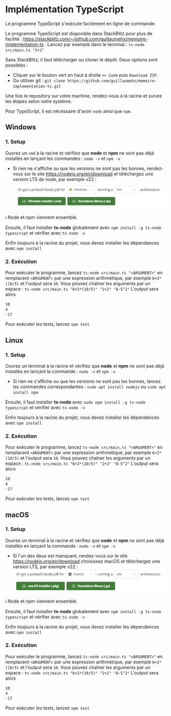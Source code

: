 
# Implémentation TypeScript

Le programme TypeScript s'exécute facilement en ligne de commande.

Le programme TypeScript est disponible dans StackBlitz pour plus de facilité : https://stackblitz.com/~/github.com/guillaumehx/memoire-implementation-ts . Lancez par exemple dans le terminal : ```ts-node src/main.ts "2+2"```

Sans StackBlitz, il faut télécharger ou cloner le dépôt. Deux options sont possibles :
- Cliquer sur le bouton vert en haut à droite ```<> Code``` puis ```Download ZIP```.
- Ou utiliser git : ``` git clone https://github.com/guillaumehx/memoire-implementation-ts.git ```

Une fois le repository sur votre machine, rendez-vous à la racine et suivez les étapes selon votre système.

Pour TypeScript, il est nécéssaire d'avoir ```node``` ainsi que ```npm```.

## Windows
### 1. Setup
Ouvrez un ``cmd`` à la racine et vérifiez que **node** et **npm** ne sont pas déjà installés en lançant les commandes : ```node -v``` et ```npm -v```
- Si rien ne s'affiche ou que les versions ne sont pas les bonnes, rendez-vous sur le site https://nodejs.org/en/download et téléchargez une version LTS de node, par exemple v22 :\
![Description de l'image](images/image.png)

ℹ️ Node et npm viennent ensemble.

Ensuite, il faut installer **ts-node** globalement avec ```npm install -g ts-node typescript``` et vérifier avec ```ts-node -v```

Enfin toujours à la racine du projet, vous devez installer les dépendances avec ```npm install```

### 2. Exécution

Pour exécuter le programme, lancez ```ts-node src/main.ts "<ARGUMENT>"``` en remplacent ```<ARGUMENT>``` par une expression arithmétique, par exemple ```6+2*(10/5)``` et l'output sera ```10```.
Vous pouvez chaîner les arguments par un espace : ```ts-node src/main.ts "6+2*(10/5)" "2+2" "8-5^2"``` L'output sera alors
~~~~
10
4
-17
~~~~

Pour exécuter les tests, lancez ``npm test``

## Linux
### 1. Setup
Ouvrez un terminal à la racine et vérifiez que **node** et **npm** ne sont pas déjà installés en lançant la commande : ```node -v``` et ```npm -v```

- Si rien ne s'affiche ou que les versions ne sont pas les bonnes, lancez les commandes correspondantes : ```sudo apt install nodejs``` ou ```sudo apt install npm```

Ensuite, il faut installer **ts-node** avec ```sudo npm install -g ts-node typescript``` et vérifier avec ```ts-node -v```

Enfin toujours à la racine du projet, vous devez installer les dépendences avec ```npm install```

### 2. Exécution

Pour exécuter le programme, lancez ```ts-node src/main.ts "<ARGUMENT>"``` en remplacent ```<ARGUMENT>``` par une expression arithmétique, par exemple ```6+2*(10/5)``` et l'output sera ```10```.
Vous pouvez chaîner les arguments par un espace : ```ts-node src/main.ts "6+2*(10/5)" "2+2" "8-5^2"``` L'output sera alors
~~~~
10
4
-17
~~~~

Pour exécuter les tests, lancez ``npm test``

## macOS
### 1. Setup
Ouvrez un terminal à la racine et vérifiez que **node** et **npm** ne sont pas déjà installés en lançant la commande : ```node -v``` et ```npm -v```
- Si l'un des deux est manquant, rendez-vous sur le site https://nodejs.org/en/download choisissez macOS et téléchargez une version LTS, par exemple v22 :\
![Description de l'image](images/image_macos.png)

ℹ️ Node et npm viennent ensemble.

Ensuite, il faut installer **ts-node** globalement avec ```npm install -g ts-node typescript``` et vérifier avec ```ts-node -v```

Enfin toujours à la racine du projet, vous devez installer les dépendences avec ```npm install```

### 2. Exécution

Pour exécuter le programme, lancez ```ts-node src/main.ts "<ARGUMENT>"``` en remplacent ```<ARGUMENT>``` par une expression arithmétique, par exemple ```6+2*(10/5)``` et l'output sera ```10```.
Vous pouvez chaîner les arguments par un espace : ```ts-node src/main.ts "6+2*(10/5)" "2+2" "8-5^2"``` L'output sera alors
~~~~
10
4
-17
~~~~

Pour exécuter les tests, lancez ``npm test``
